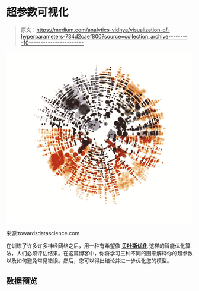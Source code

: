 # 超参数可视化

> 原文：<https://medium.com/analytics-vidhya/visualization-of-hyperparameters-734d2caef800?source=collection_archive---------10----------------------->

![](img/55b47a5500c3f87ad235de8714e4340b.png)

来源:towardsdatascience.com

在训练了许多许多神经网络之后，用一种有希望像 [**贝叶斯优化**](/@denis_baskan/bayesian-hyperparameter-optimisation-for-discrete-and-categorical-features-a26454f77ab2) 这样的智能优化算法，人们必须评估结果。在这篇博客中，你将学习三种不同的图来解释你的超参数以及如何避免常见错误。然后，您可以得出结论并进一步优化您的模型。

## 数据预览